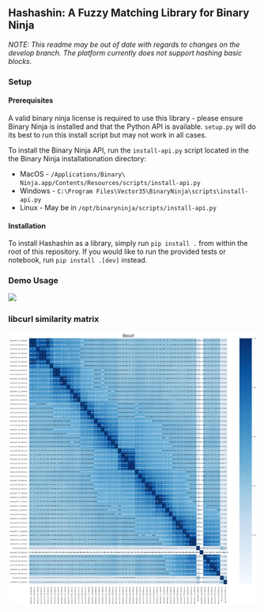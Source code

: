 ## Hashashin: A Fuzzy Matching Library for Binary Ninja

*NOTE: This readme may be out of date with regards to changes on the develop branch. The platform currently does not support hashing basic blocks.* 

### Setup
#### Prerequisites
A valid binary ninja license is required to use this library - please ensure Binary Ninja is installed and that the Python
API is available. `setup.py` will do its best to run this install script but may not work in all cases.

To install the Binary Ninja API, run the `install-api.py` script located in the the Binary Ninja installationation
directory:
- MacOS - `/Applications/Binary\ Ninja.app/Contents/Resources/scripts/install-api.py`
- Windows - `C:\Program Files\Vector35\BinaryNinja\scripts\install-api.py`
- Linux - May be in `/opt/binaryninja/scripts/install-api.py`

#### Installation
To install Hashashin as a library, simply run `pip install .` from within the root of this repository.
If you would like to run the provided tests or notebook, run `pip install .[dev]` instead.

### Demo Usage
![](demo.gif)

### libcurl similarity matrix
![](libcurl_similarity_matrix.png)
